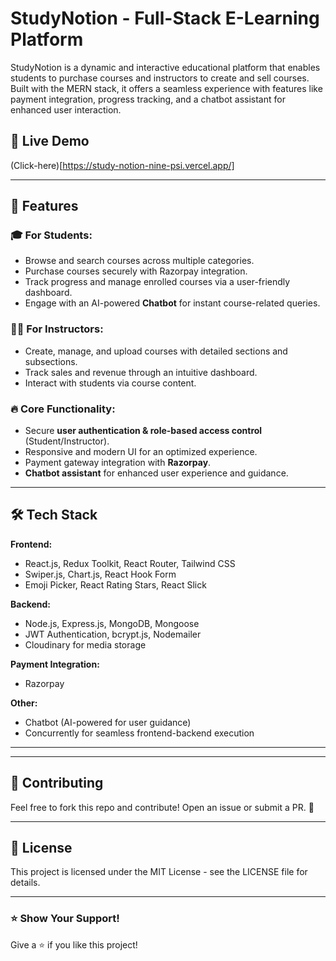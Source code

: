 # StudyNotion - Full-Stack E-Learning Platform

StudyNotion is a dynamic and interactive educational platform that enables students to purchase courses and instructors to create and sell courses. Built with the MERN stack, it offers a seamless experience with features like payment integration, progress tracking, and a chatbot assistant for enhanced user interaction.

## 🚀 Live Demo
 (Click-here)[https://study-notion-nine-psi.vercel.app/]

---

## 📌 Features

### 🎓 For Students:
- Browse and search courses across multiple categories.
- Purchase courses securely with Razorpay integration.
- Track progress and manage enrolled courses via a user-friendly dashboard.
- Engage with an AI-powered **Chatbot** for instant course-related queries.

### 👨‍🏫 For Instructors:
- Create, manage, and upload courses with detailed sections and subsections.
- Track sales and revenue through an intuitive dashboard.
- Interact with students via course content.

### 🔥 Core Functionality:
- Secure **user authentication & role-based access control** (Student/Instructor).
- Responsive and modern UI for an optimized experience.
- Payment gateway integration with **Razorpay**.
- **Chatbot assistant** for enhanced user experience and guidance.

---

## 🛠️ Tech Stack

**Frontend:**
- React.js, Redux Toolkit, React Router, Tailwind CSS
- Swiper.js, Chart.js, React Hook Form
- Emoji Picker, React Rating Stars, React Slick

**Backend:**
- Node.js, Express.js, MongoDB, Mongoose
- JWT Authentication, bcrypt.js, Nodemailer
- Cloudinary for media storage

**Payment Integration:**
- Razorpay

**Other:**
- Chatbot (AI-powered for user guidance)
- Concurrently for seamless frontend-backend execution

---

---

## 🤝 Contributing
Feel free to fork this repo and contribute! Open an issue or submit a PR. 🚀

---

## 📜 License
This project is licensed under the MIT License - see the LICENSE file for details.

---

### ⭐ Show Your Support!
Give a ⭐ if you like this project!
